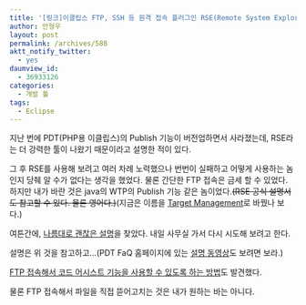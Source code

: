 ```yaml
---
title: '[링크]이클립스 FTP, SSH 등 원격 접속 플러그인 RSE(Remote System Explorer) 사용 설명'
author: 안형우
layout: post
permalink: /archives/588
aktt_notify_twitter:
  - yes
daumview_id:
  - 36933126
categories:
  - 개발 툴
tags:
  - Eclipse
---
```

지난 번에 PDT(PHP용 이클립스)의 Publish 기능이 버전업하면서 사라졌는데, RSE라는 더 강력한 툴이 나왔기 때문이라고 설명한 적이 있다.

그 후 RSE를 사용해 보려고 여러 차례 노력했으나 번번이 실패하고 어떻게 사용하는 놈인지 당췌 알 수가 없다는 생각을 했었다. 물론 간단한 FTP 접속은 금세 할 수 있었다. 하지만 내가 바란 것은 java의 WTP의 Publish 기능 같은 놈이었다.<strike>(RSE 공식 설명서도 참고할 수 있다. 물론 영어다.)</strike>(지금은 이름을 [Target Management][1]로 바꿨나 보다.)

여튼간에, <a href="http://kwaknu.egloos.com/5013839" target="_blank">나름대로 괜찮은 설명</a>을 찾았다. 내일 사무실 가서 다시 시도해 보려고 한다.

설명은 위 것을 참고하고&#8230;(PDT FaQ 홈페이지에 있는 <a href="http://live.eclipse.org/node/567" target="_blank">설명 동영상</a>도 보려면 보라.)

<a href="http://nope.egloos.com/5162205" target="_blank">FTP 접속해서 코드 어시스트 기능을 사용할 수 있도록 하는 방법</a>도 발견했다.

물론 FTP 접속해서 파일을 직접 뜯어고치는 것은 내가 원하는 바는 아니다.

 [1]: http://www.eclipse.org/tm/